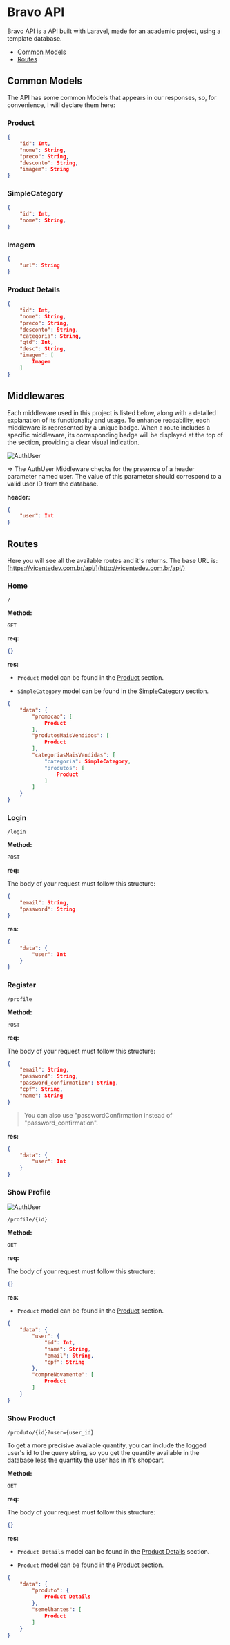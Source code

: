 # Bravo API

Bravo API is a API built with Laravel, made for an academic project, using a template database.

- [Common Models](#common-models)
- [Routes](#routes)

## Common Models

The API has some common Models that appears in our responses, so, for convenience, I will declare them here:

### Product

```json
{
    "id": Int,
    "nome": String,
    "preco": String,
    "desconto": String,
    "imagem": String
}
```

### SimpleCategory

```json
{
    "id": Int,
    "nome": String,
}
```

### Imagem

```json
{
    "url": String
}
```

### Product Details

```json
{
    "id": Int,
    "nome": String,
    "preco": String,
    "desconto": String,
    "categoria": String,
    "qtd": Int,
    "desc": String,
    "imagem": [
        Imagem
    ]
}
```

## Middlewares

Each middleware used in this project is listed below, along with a detailed explanation of its functionality and usage. To enhance readability, each middleware is represented by a unique badge. When a route includes a specific middleware, its corresponding badge will be displayed at the top of the section, providing a clear visual indication.

![AuthUser](https://img.shields.io/badge/AuthUser-yellow)

&rArr; The AuthUser Middleware checks for the presence of a header parameter named user. The value of this parameter should correspond to a valid user ID from the database.

**header:**

```json
{
    "user": Int
}
```

## Routes

Here you will see all the available routes and it's returns. The base URL is: [https://vicentedev.com.br/api/](http://vicentedev.com.br/api/)

### Home

``` / ```

**Method:**

```http
GET
```

**req:**

```json
{}
```

**res:**

- `Product` model can be found in the [Product](#product) section.

- `SimpleCategory` model can be found in the [SimpleCategory](#simplecategory) section.

```json
{
    "data": {
        "promocao": [
            Product
        ],
        "produtosMaisVendidos": [
            Product
        ],
        "categoriasMaisVendidas": [
            "categoria": SimpleCategory,
            "produtos": [
                Product
            ]
        ]
    }
}
```

### Login

``` /login ```

**Method:**

```http
POST
```

**req:**

The body of your request must follow this structure:

```json
{
    "email": String,
    "password": String
}
```

**res:**

```json
{
    "data": {
        "user": Int
    }
}
```

### Register

``` /profile ```

**Method:**

```http
POST
```

**req:**

The body of your request must follow this structure:

```json
{
    "email": String,
    "password": String,
    "password_confirmation": String,
    "cpf": String,
    "name": String
}
```

>You can also use "passwordConfirmation instead of "password_confirmation".

**res:**

```json
{
    "data": {
        "user": Int
    }
}
```

### Show Profile

![AuthUser](https://img.shields.io/badge/AuthUser-yellow)

``` /profile/{id} ```

**Method:**

```http
GET
```

**req:**

The body of your request must follow this structure:

```json
{}
```

**res:**

- `Product` model can be found in the [Product](#product) section.

```json
{
    "data": {
        "user": {
            "id": Int,
            "name": String,
            "email": String,
            "cpf": String
        },
        "compreNovamente": [
            Product
        ]
    }
}
```

### Show Product

``` /produto/{id}?user={user_id} ```

To get a more precisive available quantity, you can include the logged user's id to the query string, so you get the quantity available in the database less the quantity the user has in it's shopcart.

**Method:**

```http
GET
```

**req:**

The body of your request must follow this structure:

```json
{}
```

**res:**

- `Product Details` model can be found in the [Product Details](#product-details) section.

- `Product` model can be found in the [Product](#product) section.

```json
{
    "data": {
        "produto": {
            Product Details
        },
        "semelhantes": [
            Product
        ]
    }
}
```
